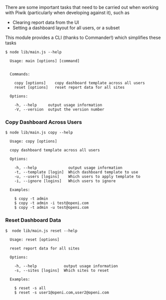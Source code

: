 There are some important tasks that need to be carried out when working with Piwik (particularly when developing against it), such as

* Clearing report data from the UI
* Setting a dashboard layout for all users, or a subset

This module provides a CLI (thanks to Commander!) which simplifies these tasks

````
$ node lib/main.js --help

  Usage: main [options] [command]


  Commands:

    copy [options]    copy dashboard template across all users
    reset [options]   reset report data for all sites

  Options:

    -h, --help     output usage information
    -V, --version  output the version number
````

### Copy Dashboard Across Users

````
$ node lib/main.js copy --help

  Usage: copy [options]

  copy dashboard template across all users

  Options:

    -h, --help              output usage information
    -t, --template [login]  Which dashboard template to use
    -u, --users [logins]    Which users to apply template to
    -i, --ignore [logins]   Which users to ignore

  Examples:

    $ copy -t admin
    $ copy -t admin -i test@openi.com
    $ copy -t admin -u test@openi.com
````

### Reset Dashboard Data

````
$  node lib/main.js reset --help

  Usage: reset [options]

  reset report data for all sites

  Options:

    -h, --help            output usage information
    -s, --sites [logins]  Which sites to reset

  Examples:

    $ reset -s all
    $ reset -s user1@openi.com,user2@openi.com
````